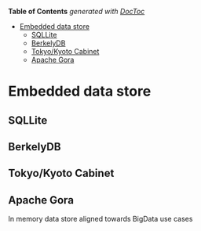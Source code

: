 **Table of Contents**  *generated with [DocToc](http://doctoc.herokuapp.com/)*

- [Embedded data store](#embedded-data-store)
	- [SQLLite](#sqllite)
	- [BerkelyDB](#berkelydb)
	- [Tokyo/Kyoto Cabinet](#tokyokyoto-cabinet)
	- [Apache Gora](#apache-gora)

Embedded data store
===================

SQLLite
-------

BerkelyDB
---------

Tokyo/Kyoto Cabinet
-------------------

Apache Gora
-----------
In memory data store aligned towards BigData use cases  